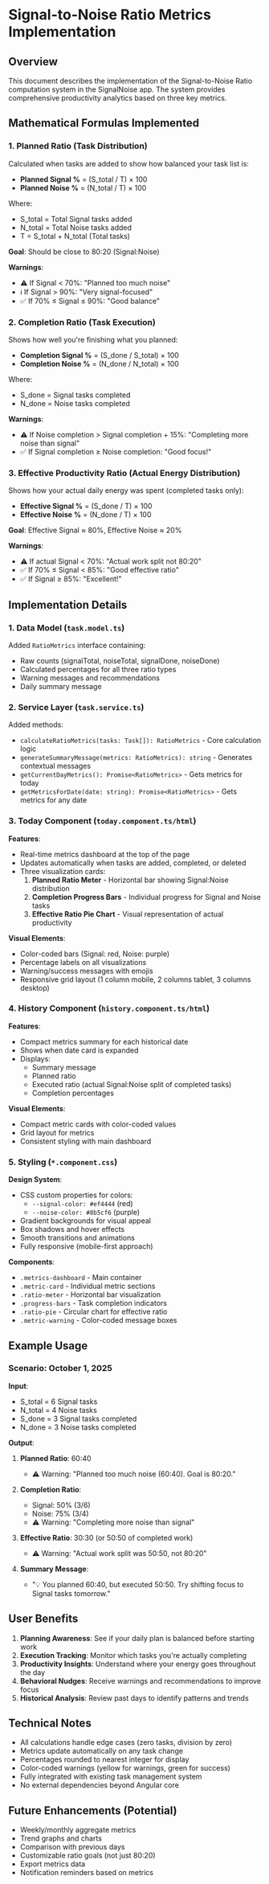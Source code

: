 # Signal-to-Noise Ratio Metrics Implementation

## Overview
This document describes the implementation of the Signal-to-Noise Ratio computation system in the SignalNoise app. The system provides comprehensive productivity analytics based on three key metrics.

## Mathematical Formulas Implemented

### 1. Planned Ratio (Task Distribution)
Calculated when tasks are added to show how balanced your task list is:

- **Planned Signal %** = (S_total / T) × 100
- **Planned Noise %** = (N_total / T) × 100

Where:
- S_total = Total Signal tasks added
- N_total = Total Noise tasks added
- T = S_total + N_total (Total tasks)

**Goal**: Should be close to 80:20 (Signal:Noise)

**Warnings**:
- ⚠️ If Signal < 70%: "Planned too much noise"
- ℹ️ If Signal > 90%: "Very signal-focused"
- ✅ If 70% ≤ Signal ≤ 90%: "Good balance"

### 2. Completion Ratio (Task Execution)
Shows how well you're finishing what you planned:

- **Completion Signal %** = (S_done / S_total) × 100
- **Completion Noise %** = (N_done / N_total) × 100

Where:
- S_done = Signal tasks completed
- N_done = Noise tasks completed

**Warnings**:
- ⚠️ If Noise completion > Signal completion + 15%: "Completing more noise than signal"
- ✅ If Signal completion ≥ Noise completion: "Good focus!"

### 3. Effective Productivity Ratio (Actual Energy Distribution)
Shows how your actual daily energy was spent (completed tasks only):

- **Effective Signal %** = (S_done / T) × 100
- **Effective Noise %** = (N_done / T) × 100

**Goal**: Effective Signal ≈ 80%, Effective Noise ≈ 20%

**Warnings**:
- ⚠️ If actual Signal < 70%: "Actual work split not 80:20"
- ✅ If 70% ≤ Signal < 85%: "Good effective ratio"
- ✅ If Signal ≥ 85%: "Excellent!"

## Implementation Details

### 1. Data Model (`task.model.ts`)

Added `RatioMetrics` interface containing:
- Raw counts (signalTotal, noiseTotal, signalDone, noiseDone)
- Calculated percentages for all three ratio types
- Warning messages and recommendations
- Daily summary message

### 2. Service Layer (`task.service.ts`)

Added methods:
- `calculateRatioMetrics(tasks: Task[]): RatioMetrics` - Core calculation logic
- `generateSummaryMessage(metrics: RatioMetrics): string` - Generates contextual messages
- `getCurrentDayMetrics(): Promise<RatioMetrics>` - Gets metrics for today
- `getMetricsForDate(date: string): Promise<RatioMetrics>` - Gets metrics for any date

### 3. Today Component (`today.component.ts/html`)

**Features**:
- Real-time metrics dashboard at the top of the page
- Updates automatically when tasks are added, completed, or deleted
- Three visualization cards:
  1. **Planned Ratio Meter** - Horizontal bar showing Signal:Noise distribution
  2. **Completion Progress Bars** - Individual progress for Signal and Noise tasks
  3. **Effective Ratio Pie Chart** - Visual representation of actual productivity

**Visual Elements**:
- Color-coded bars (Signal: red, Noise: purple)
- Percentage labels on all visualizations
- Warning/success messages with emojis
- Responsive grid layout (1 column mobile, 2 columns tablet, 3 columns desktop)

### 4. History Component (`history.component.ts/html`)

**Features**:
- Compact metrics summary for each historical date
- Shows when date card is expanded
- Displays:
  - Summary message
  - Planned ratio
  - Executed ratio (actual Signal:Noise split of completed tasks)
  - Completion percentages

**Visual Elements**:
- Compact metric cards with color-coded values
- Grid layout for metrics
- Consistent styling with main dashboard

### 5. Styling (`*.component.css`)

**Design System**:
- CSS custom properties for colors:
  - `--signal-color: #ef4444` (red)
  - `--noise-color: #8b5cf6` (purple)
- Gradient backgrounds for visual appeal
- Box shadows and hover effects
- Smooth transitions and animations
- Fully responsive (mobile-first approach)

**Components**:
- `.metrics-dashboard` - Main container
- `.metric-card` - Individual metric sections
- `.ratio-meter` - Horizontal bar visualization
- `.progress-bars` - Task completion indicators
- `.ratio-pie` - Circular chart for effective ratio
- `.metric-warning` - Color-coded message boxes

## Example Usage

### Scenario: October 1, 2025
**Input**:
- S_total = 6 Signal tasks
- N_total = 4 Noise tasks
- S_done = 3 Signal tasks completed
- N_done = 3 Noise tasks completed

**Output**:
1. **Planned Ratio**: 60:40
   - ⚠️ Warning: "Planned too much noise (60:40). Goal is 80:20."

2. **Completion Ratio**:
   - Signal: 50% (3/6)
   - Noise: 75% (3/4)
   - ⚠️ Warning: "Completing more noise than signal"

3. **Effective Ratio**: 30:30 (or 50:50 of completed work)
   - ⚠️ Warning: "Actual work split was 50:50, not 80:20"

4. **Summary Message**:
   - "💡 You planned 60:40, but executed 50:50. Try shifting focus to Signal tasks tomorrow."

## User Benefits

1. **Planning Awareness**: See if your daily plan is balanced before starting work
2. **Execution Tracking**: Monitor which tasks you're actually completing
3. **Productivity Insights**: Understand where your energy goes throughout the day
4. **Behavioral Nudges**: Receive warnings and recommendations to improve focus
5. **Historical Analysis**: Review past days to identify patterns and trends

## Technical Notes

- All calculations handle edge cases (zero tasks, division by zero)
- Metrics update automatically on any task change
- Percentages rounded to nearest integer for display
- Color-coded warnings (yellow for warnings, green for success)
- Fully integrated with existing task management system
- No external dependencies beyond Angular core

## Future Enhancements (Potential)

- Weekly/monthly aggregate metrics
- Trend graphs and charts
- Comparison with previous days
- Customizable ratio goals (not just 80:20)
- Export metrics data
- Notification reminders based on metrics
